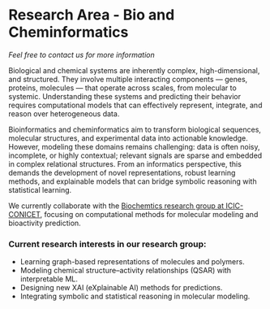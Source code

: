 # Research Area - Bio and Cheminformatics
*Feel free to contact us for more information*

Biological and chemical systems are inherently complex, high-dimensional, and structured. They involve multiple interacting components — genes, proteins, molecules — that operate across scales, from molecular to systemic. Understanding these systems and predicting their behavior requires computational models that can effectively represent, integrate, and reason over heterogeneous data.

Bioinformatics and cheminformatics aim to transform biological sequences, molecular structures, and experimental data into actionable knowledge. However, modeling these domains remains challenging: data is often noisy, incomplete, or highly contextual; relevant signals are sparse and embedded in complex relational structures. From an informatics perspective, this demands the development of novel representations, robust learning methods, and explainable models that can bridge symbolic reasoning with statistical learning.

We currently collaborate with the [Biochemtics research group at ICIC-CONICET](https://icic.conicet.gov.ar/biochemtics-es/), focusing on computational methods for molecular modeling and bioactivity prediction.

### Current research interests in our research group:

- Learning graph-based representations of molecules and polymers.
- Modeling chemical structure–activity relationships (QSAR) with interpretable ML.
- Designing new XAI (eXplainable AI) methods for predictions.
- Integrating symbolic and statistical reasoning in molecular modeling.
